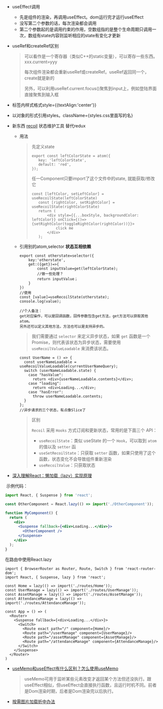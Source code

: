 + useEffect调用

  + 先是组件的渲染，再调用useEffect。dom运行完才运行useEffect
  + 没写第二个参数的话，每次渲染都会调用
  + 第二个参数起的是调用约束的作用，空数组指的是整个生命周期只调用一次，数组有state内容则监听相应的state有变化才更新

+ useRef和createRef区别

  > 可以看作是一个寄存器（类似C++的static变量），可以寄存一些东西。xxx.current=yyy
  >
  > 每次组件渲染都会重新useRef或createRef。useRef返回同一个，create就是新的
  >
  > 另外，可以利用useRef.current.focus()聚焦到input上，例如登陆界面直接聚焦到输入框

+ 标签内样式格式style={{textAlign:'center'}}

+ 以对象的形式引用styles。className={styles.css里面写的名}

+ 新东西 [recoil](https://zhuanlan.zhihu.com/p/150395461) 状态维护工具 替代redux

  + 用法

    >先定义state
    >
    >```tsx
    >export const leftColorState = atom({
    >    key: 'leftColorState', 
    >    default: 'red',
    >});
    >```
    >
    >任一Component只要import了这个文件中的state, 就能获取/修改它
    >
    >```tsx
    >const [leftColor, setLeftColor] = useRecoilState(leftColorState)
    >    const [rightColor, setRightColor] = useRecoilState(rightColorState)
    >    return (
    >        <div style={{...boxStyle, backgroundColor: leftColor}} onClick={()=>{setRightColor(toggleRightColor(rightColor))}}>
    >            click me
    >        </div>
    >    );
    >```

  + 引用别的atom,selector **状态互相依赖**

    ```tsx
    export const otherstate=selector({
        key:'otherstate',
        get:({get})=>{
            const inputValue=get(leftColorState);
            //做一些处理？
            return inputValue；
        }
    })
    //使用
    const [value]=useRecoilState(otherstate);
    console.log(value);
    
    //个人备注：
    get对应操作，可以是回调函数，回传参数包含get方法，get方法可以获取其他atom。
    另外还可以定义其他方法，方法也可以是支持异步的。
    
    ```

    > 我们需要通过 `selector` 来定义异步状态，如果 `get` 函数是一个 Promise，则代表该状态为异步状态，需要使用 `useRecoilValueLoadable` 来消费该状态。

    ```tsx
    const UserName = () => {
      const userNameLoadable = useRecoilValueLoadable(currentUserNameQuery);
      switch (userNameLoadable.state) {
        case "hasValue":
          return <div>{userNameLoadable.contents}</div>;
        case "loading":
          return <div>Loading...</div>;
        case "hasError":
          throw userNameLoadable.contents;
      }
    };
    //异步请求的三个状态，有点像Slice了
    ```

    > 区别
    >
    > `Recoil` 采用 `Hooks` 方式订阅和更新状态，常用的是下面三个 API：
    >
    > - `useRecoilState`：类似 useState 的一个 `Hook`，可以取到 `atom` 的值以及 `setter` 函
    > - `useSetRecoilState`：只获取 `setter` 函数，如果只使用了这个函数，状态变化不会导致组件重新渲染
    > - `useRecoilValue`：只获取状态

+ [深入理解React：懒加载（lazy）实现原理](https://www.cnblogs.com/forcheng/p/13132582.html)

​	示例代码：

```jsx
import React, { Suspense } from 'react';

const OtherComponent = React.lazy(() => import('./OtherComponent'));

function MyComponent() {
  return (
    <div>
      <Suspense fallback={<div>Loading...</div>}>
        <OtherComponent />
      </Suspense>
    </div>
  );
}
```

在路由中使用React.lazy

```tsx
import { BrowserRouter as Router, Route, Switch } from 'react-router-dom';
import React, { Suspense, lazy } from 'react';

const Home = lazy(() => import('./routes/Home'));
const UserManage = lazy(() => import('./routes/UserManage'));
const AssetManage = lazy(() => import('./routes/AssetManage'));
const AttendanceManage = lazy(() => import('./routes/AttendanceManage'));

const App = () => (
  <Router>
    <Suspense fallback={<div>Loading...</div>}>
      <Switch>
        <Route exact path="/" component={Home}/>
        <Route path="/userManage" component={UserManage}/>
        <Route path="/assetManage" component={AssetManage}/>
        <Route path="/attendanceManage" component={AttendanceManage}/>
      </Switch>
    </Suspense>
  </Router>
)
```

+ [useMemo和useEffect有什么区别？怎么使用useMemo](https://www.jianshu.com/p/94ace269414d)

  > useMemo可用于监听某些元素改变才返回某个方法但还没执行。跟useEffect相似，但useEffect会直接执行函数，且运行时机不同。前者是Dom渲染时期，后者是Dom渲染完以后执行。





+ [按需图片加载折中办法](https://blog.csdn.net/zhengjie0722/article/details/78862938?spm=1001.2101.3001.6650.13&utm_medium=distribute.pc_relevant.none-task-blog-2%7Edefault%7EBlogCommendFromBaidu%7ERate-13.pc_relevant_paycolumn_v3&depth_1-utm_source=distribute.pc_relevant.none-task-blog-2%7Edefault%7EBlogCommendFromBaidu%7ERate-13.pc_relevant_paycolumn_v3&utm_relevant_index=17)
